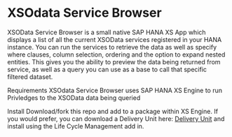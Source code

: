 XSOdata Service Browser
=======================

XSOData Service Browser is a small native SAP HANA XS App which displays a list of all the current XSOData services registered in your HANA instance. You can run the services to retrieve the data as well as specify where clauses, column selection, ordering and the option to expand nested entities. This gives you the ability to preview the data being returned from service, as well as a query you can use as a base to call that specific filtered dataset.

Requirements
XSOdata Service Browser uses SAP HANA XS Engine to run
Privledges to the XSOData data being queried

Install
Download/fork this repo and add to a package within XS Engine. If you would prefer, you can download a Delivery Unit here: [Delivery Unit](http://www.li-labs.com/downloads/) and install using the Life Cycle Management add in.

